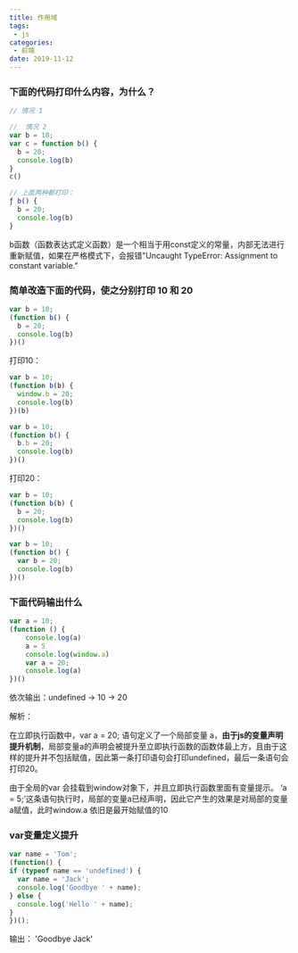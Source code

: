 ```yaml
---
title: 作用域
tags:
 - js
categories:
 - 前端
date: 2019-11-12
---
```


### 下面的代码打印什么内容，为什么？
```js
// 情况 1 

//  情况 2
var b = 10;
var c = function b() {
  b = 20;
  console.log(b)
}
c()

// 上面两种都打印：
ƒ b() {
  b = 20;
  console.log(b)
}
```
b函数（函数表达式定义函数）是一个相当于用const定义的常量，内部无法进行重新赋值，如果在严格模式下，会报错"Uncaught TypeError: Assignment to constant variable."

### 简单改造下面的代码，使之分别打印 10 和 20
```js
var b = 10;
(function b() {
  b = 20;
  console.log(b)
})()
```

打印10：
```js
var b = 10;
(function b(b) {
  window.b = 20;
  console.log(b)
})(b)
```
```js
var b = 10;
(function b() {
  b.b = 20;
  console.log(b)
})()
```

打印20：
```js
var b = 10;
(function b(b) {
  b = 20;
  console.log(b)
})()
```
```js
var b = 10;
(function b() {
  var b = 20;
  console.log(b)
})()
```

### 下面代码输出什么
```js
var a = 10;
(function () {
    console.log(a)
    a = 5
    console.log(window.a)
    var a = 20;
    console.log(a)
})()
```
依次输出：undefined -> 10 -> 20

解析：

在立即执行函数中，var a = 20; 语句定义了一个局部变量 a，**由于js的变量声明提升机制**，局部变量a的声明会被提升至立即执行函数的函数体最上方，且由于这样的提升并不包括赋值，因此第一条打印语句会打印undefined，最后一条语句会打印20。

由于全局的var 会挂载到window对象下，并且立即执行函数里面有变量提示。
‘a = 5;’这条语句执行时，局部的变量a已经声明，因此它产生的效果是对局部的变量a赋值，此时window.a 依旧是最开始赋值的10


### var变量定义提升
```js
var name = 'Tom';
(function() {
if (typeof name == 'undefined') {
  var name = 'Jack';
  console.log('Goodbye ' + name);
} else {
  console.log('Hello ' + name);
}
})();
```
输出： 'Goodbye Jack'